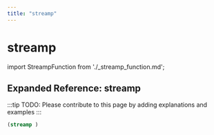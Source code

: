 ```yaml
---
title: "streamp"
---
```


# streamp

import StreampFunction from './_streamp_function.md';

<StreampFunction />

## Expanded Reference: streamp

:::tip
TODO: Please contribute to this page by adding explanations and examples
:::

```lisp
(streamp )
```

